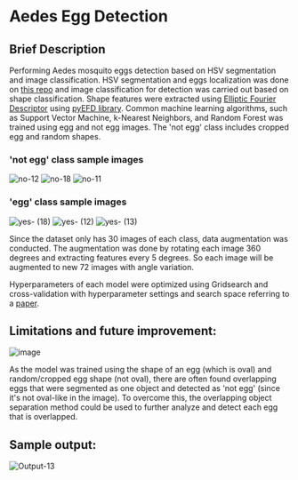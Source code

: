 # Aedes Egg Detection

## Brief Description
Performing Aedes mosquito eggs detection based on HSV segmentation and image classification. 
HSV segmentation and eggs localization was done on [this repo](https://github.com/nikkopg/AedesEggLocalization) and image classification for detection was carried out based on shape classification. Shape features were extracted using [Elliptic Fourier Descriptor](http://www.sci.utah.edu/~gerig/CS7960-S2010/handouts/Kuhl-Giardina-CGIP1982.pdf) using [pyEFD library](https://pyefd.readthedocs.io/en/latest/). Common machine learning algorithms, such as Support Vector Machine, k-Nearest Neighbors, and Random Forest was trained using egg and not egg images. The 'not egg' class includes cropped egg and random shapes.
### 'not egg' class sample images
![no-12](https://user-images.githubusercontent.com/70200533/151665903-e7eb42c6-dca3-4525-861c-db60b7e266ad.jpeg)
![no-18](https://user-images.githubusercontent.com/70200533/151665904-3502d8c8-ccb9-49b2-953e-741fcdcb6dc5.jpeg)
![no-11](https://user-images.githubusercontent.com/70200533/151666126-3c4ffddd-ea8c-4b1b-9acf-02e644274037.jpeg)

### 'egg' class sample images
![yes- (18)](https://user-images.githubusercontent.com/70200533/151665939-93db9ecd-dfda-4095-a7ff-90cf617394db.jpeg)
![yes- (12)](https://user-images.githubusercontent.com/70200533/151665936-6164e480-a1ca-41ae-96e5-0b1eea68498d.jpeg)
![yes- (13)](https://user-images.githubusercontent.com/70200533/151665937-c6269b48-17f7-4572-9e19-d5fadd460726.jpeg)

Since the dataset only has 30 images of each class, data augmentation was conducted. The augmentation was done by rotating each image 360 degrees and extracting features every 5 degrees. So each image will be augmented to new 72 images with angle variation.

Hyperparameters of each model were optimized using Gridsearch and cross-validation with hyperparameter settings and search space referring to a [paper](https://arxiv.org/abs/2007.15745).

## Limitations and future improvement:
![image](https://user-images.githubusercontent.com/70200533/153872804-88d72d0e-cd6e-46fa-9fd4-8c9a624a5d8c.png)

As the model was trained using the shape of an egg (which is oval) and random/cropped egg shape (not oval), there are often found overlapping eggs that were segmented as one object and detected as 'not egg' (since it's not oval-like in the image). To overcome this, the overlapping object separation method could be used to further analyze and detect each egg that is overlapped.

## Sample output:
![Output-13](https://user-images.githubusercontent.com/70200533/151666769-3c262580-3007-47bd-8caa-b22423613aec.jpeg)
